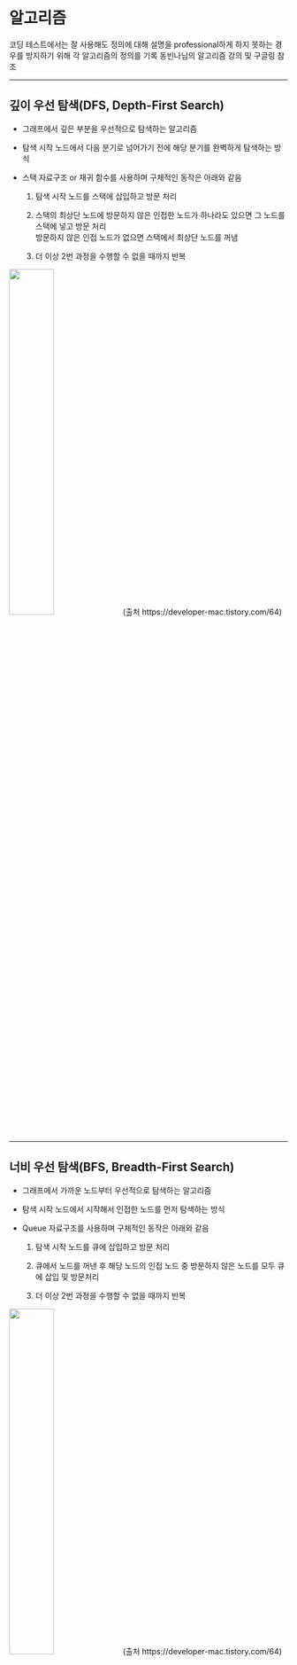 
# 알고리즘
코딩 테스트에서는 잘 사용해도 정의에 대해 설명을 professional하게 하지 못하는 경우를 방지하기 위해 각 알고리즘의 정의를 기록
동빈나님의 알고리즘 강의 및 구글링 참조

---
## 깊이 우선 탐색(DFS, Depth-First Search)

- 그래프에서 깊은 부분을 우선적으로 탐색하는 알고리즘

- 탐색 시작 노드에서 다음 분기로 넘어가기 전에 해당 분기를 완벽하게 탐색하는 방식

- 스택 자료구조 or 재귀 함수를 사용하며 구체적인 동작은 아래와 같음
  
  1. 탐색 시작 노드를 스택에 삽입하고 방문 처리
  
  2. 스택의 최상단 노드에 방문하지 않은 인접한 노드가 하나라도 있으면 그 노드를 스택에 넣고 방문 처리   
     방문하지 않은 인접 노드가 없으면 스택에서 최상단 노드를 꺼냄
  
  3. 더 이상 2번 과정을 수행할 수 없을 때까지 반복

<img src="https://user-images.githubusercontent.com/101415950/194974462-2c650675-1607-4f56-bdb4-9bc5c61b5d45.gif" width="40%" height="40%">
(출처 https://developer-mac.tistory.com/64)

---
## 너비 우선 탐색(BFS, Breadth-First Search)

- 그래프에서 가까운 노드부터 우선적으로 탐색하는 알고리즘

- 탐색 시작 노드에서 시작해서 인접한 노드를 먼저 탐색하는 방식

- Queue 자료구조를 사용하며 구체적인 동작은 아래와 같음
  
  1. 탐색 시작 노드를 큐에 삽입하고 방문 처리
  
  2. 큐에서 노드를 꺼낸 후 해당 노드의 인접 노드 중 방문하지 않은 노드를 모두 큐에 삽입 및 방문처리
  
  3. 더 이상 2번 과정을 수행할 수 없을 때까지 반복

<img src="https://user-images.githubusercontent.com/101415950/194974879-88205f00-14a0-41f0-9219-3f7fad0a6358.gif" width="40%" height="40%">
(출처 https://developer-mac.tistory.com/64)

---
## 다익스트라 알고리즘(BFS, Breadth-First Search)

- 특정한 노드에서 출발하여 모든 노드로 가는 최단 경로를 계산하는 알고리즘

- 음의 간선이 없을 때 동작

- 최단경로 계산 시 현재 노드에서부터 다른 노드 각각에 대한 최단 거리를 1차원 리스트에 저장하여 갱신

- 노드와 간선 수가 많을 때 다익스트라, 노드의 개수가 적을 때는 플로이드 워셜 알고리즘이 효과적

- 힙 자료구조 사용 시 시간복잡도 O(ElogV) (E : 최대 간선의 갯수, V : 노드의 갯수)
  
  1. 출발 노드 선택 후 최단 거리 테이블 출발 노드를 제외한 모든 값을 무한으로 초기화
  
  2. 방문하지 않은 노드 중 최단 거리 테이블 내 최단 거리에 있는 노드 선택
 
  3. 선택한 노드를 거쳐 다른 노드로 가는 거리 각각 계산
  
  4. 최단 거리 테이블 내 노드별 거리가 계산한 값보다 클 경우 계산한 값으로 갱신

  5. 2번~4번 과정 불가능할 때까지 반복

<img src="https://user-images.githubusercontent.com/101415950/196177010-28225a74-b08d-42e3-8d05-9e8581d9163e.png" width="80%" height="80%">

(출처 https://www.youtube.com/watch?v=F-tkqjUiik0&list=PLVsNizTWUw7H9_of5YCB0FmsSc-K44y81&index=30)

---
## 유니온 파인드(Union-Find)


- 두 노드가 같은 그래프에 속하는지 판별하는 알고리즘

- 서로소 집합, 상호 베타적 집합(Disjoint_Set)으로도 불림

- 루트 노드를 찾는 Find 연산과 노드를 합치는 Union 연산(두 노드의 루트 노드를 비교하여 한쪽으로 합침)으로 구성

[Example]   
<img src="https://user-images.githubusercontent.com/101415950/196175786-def50ef9-1305-4077-b8ec-773fffefb99e.png" width="80%" height="80%">
<img src="https://user-images.githubusercontent.com/101415950/196175860-e682fef2-915e-4aea-b307-c1d56de620ed.png" width="80%" height="80%">
(출처 https://ip99202.github.io/posts/%EC%9C%A0%EB%8B%88%EC%98%A8-%ED%8C%8C%EC%9D%B8%EB%93%9C(Union-Find)/)
